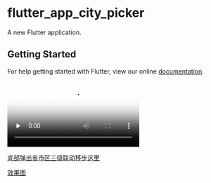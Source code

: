 # flutter_app_city_picker

A new Flutter application.

## Getting Started

For help getting started with Flutter, view our online
[documentation](https://flutter.io/).


<video id="video" controls="" preload="none" poster="https://github.com/hanyunmuyu/city_picker/blob/master/video/video.jpg">
      <source id="mp4" src="https://github.com/hanyunmuyu/city_picker/blob/master/video/video.mp4" type="video/mp4">
</video>

[底部弹出省市区三级联动移步这里](https://github.com/hanyunmuyu/my_city_picker)

[效果图](https://github.com/hanyunmuyu/city_picker/blob/master/video/cover.jpg)
